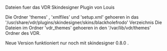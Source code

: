 Dateien fuer das VDR Skindesigner Plugin von Louis

Die Ordner 'themes' , 'xmlfiles' und 'setup.xml' gehoeren in das '/usr/share/vdr/plugins/skindesigner/skins/blackholefrodo' Verzeichnis Die Dateien im Ordner 'vdr_themes' gehoeren in den '/var/lib/vdr/themes' Ordner des VDR.

Neue Version funktioniert nur noch mit skindesigner 0.8.0 .
